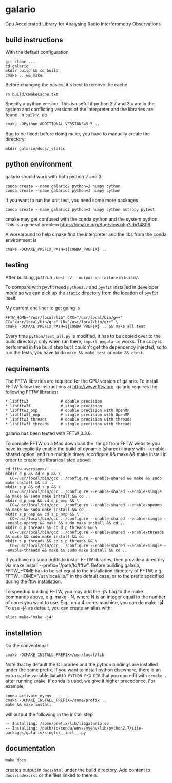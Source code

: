 galario
=======
Gpu Accelerated Library for Analysing Radio Interferometry Observations

build instructions
------------------

With the default configuration

    git clone ...
    cd galario
    mkdir build && cd build
    cmake .. && make

Before changing the basics, it's best to remove the cache

    rm build/CMakeCache.txt

Specify a python version. This is useful if python 2.7 and 3.x are in
the system and conflicting versions of the interpreter and the
libraries are found. In `build/`, do

    cmake -DPython_ADDITIONAL_VERSIONS=3.5 ..

Bug to be fixed: before doing make, you have to manually create the directory:
    
    mkdir galario/docs/_static

python environment
------------------

galario should work with both python 2 and 3

    conda create --name galario2 python=2 numpy cython
    conda create --name galario3 python=3 numpy cython

If you want to run the unit test, you need some more packages

    conda create --name galario2 python=2 numpy cython astropy pytest

cmake may get confused with the conda python and the system
python. This is a general problem
https://cmake.org/Bug/view.php?id=14809

A workaround to help cmake find the interpreter and the libs from the
conda environment is

    cmake -DCMAKE_PREFIX_PATH=${CONDA_PREFIX} ..

testing
-------

After building, just run `ctest -V --output-on-failure` in `build/`.

To compare with pyvfit need `python2.7` and `pyvfit` installed in
developer mode so we can pick up the `static` directory from the
location of `pyvfit` itself.

My current one liner to get going is

    FFTW_HOME="/usr/local/lib" CXX="/usr/local/bin/g++" CC="/usr/local/bin/gcc" LD="/usr/local/bin/g++" \
    cmake -DCMAKE_PREFIX_PATH=${CONDA_PREFIX} .. && make all test

Every time `python/test_all.py` is modified, it has to be copied over
to the build directory: only when run there, `import pygalario`
works. The copy is performed in the build step but I couldn't get the
dependency injected, so to run the tests, you have to do `make && make
test` or `make && ctest`.

requirements
------------

The FFTW libraries are required for the CPU version of galario. 
To install FFTW follow the instructions at http://www.fftw.org. 
galario requires the following FFTW libraries:
    
    * libfftw3              # double precision
    * libfftw3f             # single precision
    * libfftw3_omp          # double precision with OpenMP
    * libfftw3f_omp         # single precision with OpenMP
    * libfftw3_threads      # double precision with threads
    * libfftw3f_threads     # single precision with threads

galario has been tested with FFTW 3.3.6.

To compile FFTW on a Mac download the .tar.gz from FFTW website you have to explicitly
enable the build of dynamic (shared) library with --enable-shared option, and run multiple times 
./configure && make && make install in order to create the libraries listed above:

    cd fftw-<version>/
    mkdir d_p && cd d_p && \ 
      CC=/usr/local/bin/gcc ../configure --enable-shared && make && sudo make install && cd ..
    mkdir s_p && cd s_p && \
      CC=/usr/local/bin/gcc ../configure --enable-shared --enable-single && make && sudo make install && cd ..
    mkdir d_p_omp && cd d_p_omp && \
      CC=/usr/local/bin/gcc ../configure --enable-shared --enable-openmp && make && sudo make install && cd ..
    mkdir s_p_omp && cd s_p_omp && \
      CC=/usr/local/bin/gcc ../configure --enable-shared --enable-single --enable-openmp && make && sudo make install && cd ..
    mkdir d_p_threads && cd d_p_threads && \
      CC=/usr/local/bin/gcc ../configure --enable-shared --enable-threads && make && sudo make install && cd ..
    mkdir s_p_threads && cd s_p_threads && \
      CC=/usr/local/bin/gcc ../configure --enable-shared --enable-single --enable-threads && make && sudo make install && cd ..

If you have no sudo rights to install FFTW libraries, then provide a directory via make install --prefix="/path/to/fftw".
Before building galario, FFTW_HOME has to be set equal to the installation directory of FFTW, e.g. FFTW_HOME="/usr/local/lib/"
in the default case, or to the prefix specified during the fftw installation.

To speedup building FFTW, you may add the -jN flag to the make commands above, e.g. make -jN, where N is an integer 
equal to the number of cores you want to use. E.g., on a 4-cores machine, you can do make -j4. To use -j4 as default, you can 
create an alias with:
    
    alias make="make -j4"

installation
------------

Do the conventional

    cmake -DCMAKE_INSTALL_PREFIX=/usr/local/lib

Note that by default the C libraries and the python bindings are
installed under the same prefix. If you want to install python
elsewhere, there is an extra cache variable `GALARIO_PYTHON_PKG_DIR`
that you can edit with `ccmake .` after running `cmake`. If conda is
used, we give it higher precedence. For example,

    conda activate myenv
    cmake -DCMAKE_INSTALL_PREFIX=/some/prefix ..
    make && make install

will output the following in the install step

    -- Installing: /some/prefix/lib/libgalario.so
    -- Installing: /path/to/conda/envs/myenv/lib/python2.7/site-packages/galario/single/__init__.py

documentation
-------------

    make docs

creates output in `docs/html` under the build directory. Add content to
`docs/index.rst` or the files linked to therein.
